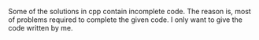 

Some of the solutions in cpp contain incomplete code.
The reason is, most of problems required to complete the given code.
I only want to give the code written by me.

